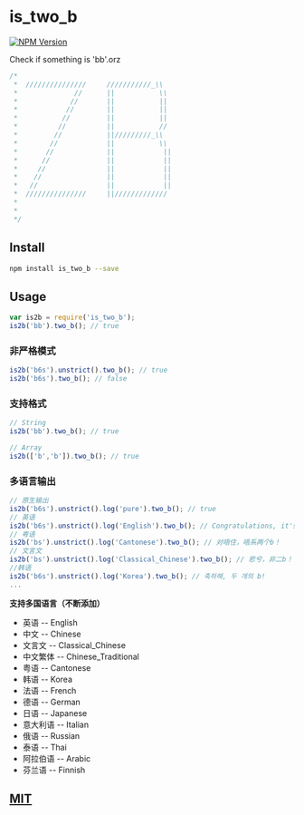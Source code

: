 # is_two_b

[![NPM Version][npm-image]][npm-url]

Check if something is 'bb'.orz



```javascript
/*
 *  ///////////////     ///////////_\\
 *              //      ||           \\
 *             //       ||           ||
 *            //        ||           ||
 *           //         ||           ||
 *          //          ||           //
 *         //           ||/////////_\\
 *        //            ||           \\
 *       //             ||            ||
 *      //              ||            ||
 *     //               ||            ||
 *    //                ||            ||
 *   //                 ||            ||
 *  ///////////////     ||/////////////
 *
 *
 */
   ```

## Install
```bash
npm install is_two_b --save
```

## Usage
```javascript
var is2b = require('is_two_b');
is2b('bb').two_b(); // true
```

### 非严格模式
```javascript
is2b('b6s').unstrict().two_b(); // true
is2b('b6s').two_b(); // false
```

### 支持格式
```javascript
// String
is2b('bb').two_b(); // true

// Array
is2b(['b','b']).two_b(); // true
```

### 多语言输出
```javascript
// 原生输出
is2b('b6s').unstrict().log('pure').two_b(); // true
// 英语
is2b('b6s').unstrict().log('English').two_b(); // Congratulations, it's two B!
// 粤语
is2b('bs').unstrict().log('Cantonese').two_b(); // 对唔住，唔系两个b！
// 文言文
is2b('bs').unstrict().log('Classical_Chinese').two_b(); // 悲兮，非二b！
//韩语
is2b('b6s').unstrict().log('Korea').two_b(); // 축하해, 두 개의 b!
...
```

**支持多国语言（不断添加）**
* 英语 -- English
* 中文 -- Chinese
* 文言文 -- Classical_Chinese
* 中文繁体 -- Chinese_Traditional
* 粤语 -- Cantonese
* 韩语 -- Korea
* 法语 -- French
* 德语 -- German
* 日语 -- Japanese
* 意大利语 -- Italian
* 俄语 -- Russian
* 泰语 -- Thai
* 阿拉伯语 -- Arabic
* 芬兰语 -- Finnish

## [MIT](./LICENSE)
[npm-image]: https://img.shields.io/npm/v/is_two_b.svg
[npm-url]: https://npmjs.org/package/is_two_b
